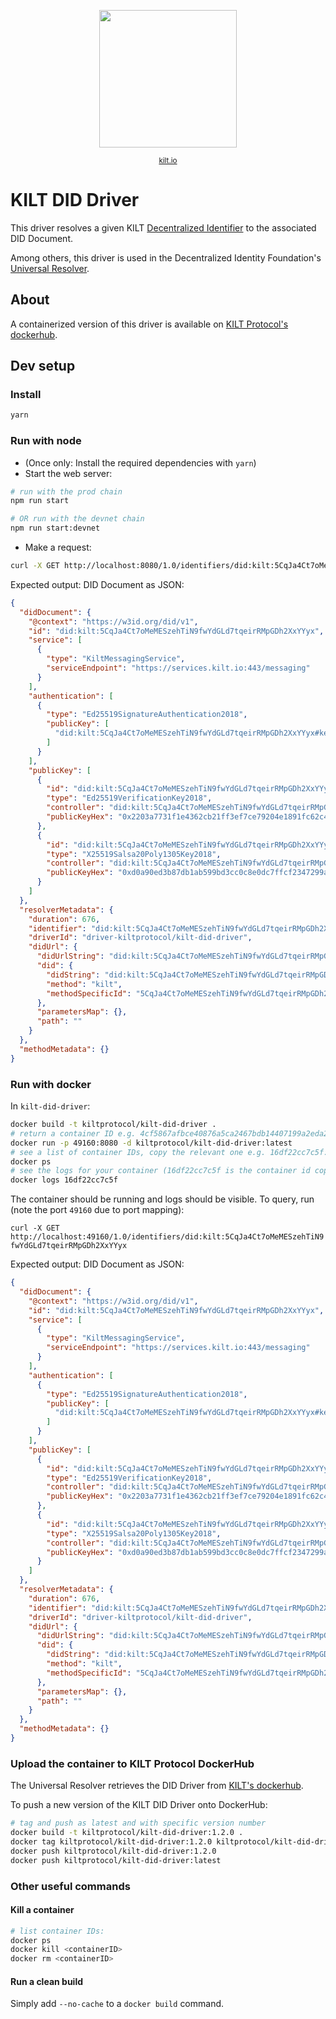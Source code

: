 <p align="center">
<img width="220" src="https://user-images.githubusercontent.com/9762897/67468312-9176b700-f64a-11e9-8d88-1441380a71f6.jpg">  
  <div align="center"><sup><a href="https://kilt.io">kilt.io</a></sup></div> 
</p>

# KILT DID Driver

This driver resolves a given KILT [Decentralized Identifier](https://w3c-ccg.github.io/did-spec/) to the associated DID Document.

Among others, this driver is used in the Decentralized Identity Foundation's [Universal Resolver](https://github.com/decentralized-identity/universal-resolver).

## About

A containerized version of this driver is available on [KILT Protocol's dockerhub](https://hub.docker.com/r/kiltprotocol/kilt-did-driver).

## Dev setup

### Install

```bash
yarn
```

### Run with node

- (Once only: Install the required dependencies with `yarn`)
- Start the web server:

```bash
# run with the prod chain
npm run start

# OR run with the devnet chain
npm run start:devnet
```

- Make a request:

```bash
curl -X GET http://localhost:8080/1.0/identifiers/did:kilt:5CqJa4Ct7oMeMESzehTiN9fwYdGLd7tqeirRMpGDh2XxYYyx
```

Expected output: DID Document as JSON:

```json
{
  "didDocument": {
    "@context": "https://w3id.org/did/v1",
    "id": "did:kilt:5CqJa4Ct7oMeMESzehTiN9fwYdGLd7tqeirRMpGDh2XxYYyx",
    "service": [
      {
        "type": "KiltMessagingService",
        "serviceEndpoint": "https://services.kilt.io:443/messaging"
      }
    ],
    "authentication": [
      {
        "type": "Ed25519SignatureAuthentication2018",
        "publicKey": [
          "did:kilt:5CqJa4Ct7oMeMESzehTiN9fwYdGLd7tqeirRMpGDh2XxYYyx#key-1"
        ]
      }
    ],
    "publicKey": [
      {
        "id": "did:kilt:5CqJa4Ct7oMeMESzehTiN9fwYdGLd7tqeirRMpGDh2XxYYyx#key-1",
        "type": "Ed25519VerificationKey2018",
        "controller": "did:kilt:5CqJa4Ct7oMeMESzehTiN9fwYdGLd7tqeirRMpGDh2XxYYyx",
        "publicKeyHex": "0x2203a7731f1e4362cb21ff3ef7ce79204e1891fc62c4657040753283a00300d8"
      },
      {
        "id": "did:kilt:5CqJa4Ct7oMeMESzehTiN9fwYdGLd7tqeirRMpGDh2XxYYyx#key-2",
        "type": "X25519Salsa20Poly1305Key2018",
        "controller": "did:kilt:5CqJa4Ct7oMeMESzehTiN9fwYdGLd7tqeirRMpGDh2XxYYyx",
        "publicKeyHex": "0xd0a90ed3b87db1ab599bd3cc0c8e0dc7ffcf2347299a6d494567a14f06861952"
      }
    ]
  },
  "resolverMetadata": {
    "duration": 676,
    "identifier": "did:kilt:5CqJa4Ct7oMeMESzehTiN9fwYdGLd7tqeirRMpGDh2XxYYyx",
    "driverId": "driver-kiltprotocol/kilt-did-driver",
    "didUrl": {
      "didUrlString": "did:kilt:5CqJa4Ct7oMeMESzehTiN9fwYdGLd7tqeirRMpGDh2XxYYyx",
      "did": {
        "didString": "did:kilt:5CqJa4Ct7oMeMESzehTiN9fwYdGLd7tqeirRMpGDh2XxYYyx",
        "method": "kilt",
        "methodSpecificId": "5CqJa4Ct7oMeMESzehTiN9fwYdGLd7tqeirRMpGDh2XxYYyx"
      },
      "parametersMap": {},
      "path": ""
    }
  },
  "methodMetadata": {}
}
```

### Run with docker

In `kilt-did-driver`:

```bash
docker build -t kiltprotocol/kilt-did-driver .
# return a container ID e.g. 4cf5867afbce40876a5ca2467bdb14407199a2eda29a89df1f98514c77cce6bc:
docker run -p 49160:8080 -d kiltprotocol/kilt-did-driver:latest
# see a list of container IDs, copy the relevant one e.g. 16df22cc7c5f:
docker ps
# see the logs for your container (16df22cc7c5f is the container id copied at the previous step):
docker logs 16df22cc7c5f
```

The container should be running and logs should be visible.
To query, run (note the port `49160` due to port mapping):

`curl -X GET http://localhost:49160/1.0/identifiers/did:kilt:5CqJa4Ct7oMeMESzehTiN9fwYdGLd7tqeirRMpGDh2XxYYyx`

Expected output: DID Document as JSON:

```json
{
  "didDocument": {
    "@context": "https://w3id.org/did/v1",
    "id": "did:kilt:5CqJa4Ct7oMeMESzehTiN9fwYdGLd7tqeirRMpGDh2XxYYyx",
    "service": [
      {
        "type": "KiltMessagingService",
        "serviceEndpoint": "https://services.kilt.io:443/messaging"
      }
    ],
    "authentication": [
      {
        "type": "Ed25519SignatureAuthentication2018",
        "publicKey": [
          "did:kilt:5CqJa4Ct7oMeMESzehTiN9fwYdGLd7tqeirRMpGDh2XxYYyx#key-1"
        ]
      }
    ],
    "publicKey": [
      {
        "id": "did:kilt:5CqJa4Ct7oMeMESzehTiN9fwYdGLd7tqeirRMpGDh2XxYYyx#key-1",
        "type": "Ed25519VerificationKey2018",
        "controller": "did:kilt:5CqJa4Ct7oMeMESzehTiN9fwYdGLd7tqeirRMpGDh2XxYYyx",
        "publicKeyHex": "0x2203a7731f1e4362cb21ff3ef7ce79204e1891fc62c4657040753283a00300d8"
      },
      {
        "id": "did:kilt:5CqJa4Ct7oMeMESzehTiN9fwYdGLd7tqeirRMpGDh2XxYYyx#key-2",
        "type": "X25519Salsa20Poly1305Key2018",
        "controller": "did:kilt:5CqJa4Ct7oMeMESzehTiN9fwYdGLd7tqeirRMpGDh2XxYYyx",
        "publicKeyHex": "0xd0a90ed3b87db1ab599bd3cc0c8e0dc7ffcf2347299a6d494567a14f06861952"
      }
    ]
  },
  "resolverMetadata": {
    "duration": 676,
    "identifier": "did:kilt:5CqJa4Ct7oMeMESzehTiN9fwYdGLd7tqeirRMpGDh2XxYYyx",
    "driverId": "driver-kiltprotocol/kilt-did-driver",
    "didUrl": {
      "didUrlString": "did:kilt:5CqJa4Ct7oMeMESzehTiN9fwYdGLd7tqeirRMpGDh2XxYYyx",
      "did": {
        "didString": "did:kilt:5CqJa4Ct7oMeMESzehTiN9fwYdGLd7tqeirRMpGDh2XxYYyx",
        "method": "kilt",
        "methodSpecificId": "5CqJa4Ct7oMeMESzehTiN9fwYdGLd7tqeirRMpGDh2XxYYyx"
      },
      "parametersMap": {},
      "path": ""
    }
  },
  "methodMetadata": {}
}
```

### Upload the container to KILT Protocol DockerHub

The Universal Resolver retrieves the DID Driver from [KILT's dockerhub](https://hub.docker.com/u/kiltprotocol).

To push a new version of the KILT DID Driver onto DockerHub:

```bash
# tag and push as latest and with specific version number
docker build -t kiltprotocol/kilt-did-driver:1.2.0 .
docker tag kiltprotocol/kilt-did-driver:1.2.0 kiltprotocol/kilt-did-driver:latest
docker push kiltprotocol/kilt-did-driver:1.2.0
docker push kiltprotocol/kilt-did-driver:latest
```

### Other useful commands

#### Kill a container

```bash
# list container IDs:
docker ps
docker kill <containerID>
docker rm <containerID>
```

#### Run a clean build

Simply add `--no-cache` to a `docker build` command.
